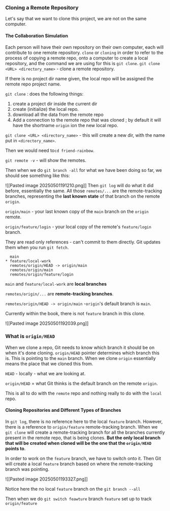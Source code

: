 ### Cloning a Remote Repository
Let's say that we want to clone this project, we are not on the same computer. 

#### The Collaboration Simulation
Each person will have their own repository on their own computer, each will contribute to one remote repository. 
`clone` or `cloning` in order to refer to the process of copying a remote repo, onto a computer to create a local repository, and the command we are using for this is `git clone`. 
`git clone <URL> <directory_name>` - clone a remote repository. 

If there is no project dir name given, the local repo will be assigned the remote repo project name. 

`git clone` : does the following things: 
1. create a project dir inside the current dir
2. create (initialize) the local repo. 
3. download all the data from the remote repo
4. Add a connection to the remote repo that was cloned ; by default it will have the shortname `origin` ion the new local repo. 

`git clone <URL> <directory_name>` - this will create a new dir, with the name put in `<directory_name>`. 

Then we would need to`cd friend-rainbow`. 

`git remote -v` - will show the remotes. 

Then when we do `git branch -all` for what we have been doing so far, we should see something like this: 

![[Pasted image 20250501191210.png]]
Then `git log` will do what it did before, essentially the same. 
All those `remotes/...` are the remote-tracking branches, representing the **last known state** of that branch on the remote `origin`. 

`origin/main` - your last known copy of the `main` branch on the `origin` remote. 

`origin/feature/login` - your local copy of the remote's `feature/login` branch. 

They are read only references - can't commit to them directly. 
Git updates them when you run `git fetch`. 
```
  main
* feature/local-work
  remotes/origin/HEAD -> origin/main
  remotes/origin/main
  remotes/origin/feature/login
```
`main` and `feature/local-work` are **local branches**

`remotes/origin/...` are **remote-tracking branches**. 

`remotes/origin/HEAD -> origin/main` -`origin`'s default branch is `main`. 

Currently within the book, there is not `feature` branch in this clone. 

![[Pasted image 20250501192039.png]]


### What is `origin/HEAD`
When we clone a repo, Git needs to know which branch it should be on when it's done cloning. 
`origin/HEAD` pointer determines which branch this is. 
This is pointing to the `main` branch. 
When we clone `origin` essentially means the place that we cloned this from. 

`HEAD` - locally - what we are looking at. 

`origin/HEAD` = what Git thinks is the default branch on the remote `origin`. 

This is all to do with the `remote` repo and nothing really to do with the `local` repo. 

#### Cloning Repositories and Different Types of Branches
In `git log`, there is no reference here to the local `feature` branch. 
However, there is a reference to `origin/feature` remote-tracking branch. 
When we `git clone` will create a remote-tracking branch for all the branches currently present in the remote repo, that is being clones. 
**But the only local branch that will be created when cloned will be the one that the `origin/HEAD` points to**. 

In order to work on the `feature` branch, we have to switch onto it. Then Git will create a local `feature` branch based on where the remote-tracking branch was pointing. 

![[Pasted image 20250501193327.png]]

Notice here the no local `feature` branch on the `git branch --all`

Then when we do `git switch feawture` 
branch `feature` set up to track `origin/feature`
